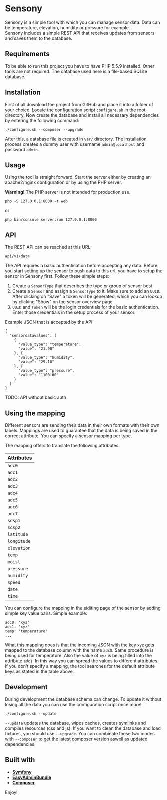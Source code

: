 # Sensony

Sensony is a simple tool with which you can manage sensor data. Data can be temperature, elevation, humidity or pressure for example.  
Sensony includes a simple REST API that receives updates from sensors and saves them to the database.

## Requirements
To be able to run this project you have to have PHP 5.5.9 installed. 
Other tools are not required. The database used here is a file-based SQLite database.

## Installation
First of all download the project from GitHub and place it into a folder of your choice. 
Locate the configuration script `configure.sh` in the root directory.
Now create the database and install all necessary dependencies by entering the following command:
```
./configure.sh --composer --upgrade
```

After this, a database file is created in `var/` directory.
The installation process creates a dummy user with username `admin@localhost` and password `admin`.

## Usage
Using the tool is straight forward. Start the server either by creating an apache2/nginx configuration or by using the PHP server.

**Warning!** The PHP server is not intended for production use.

```
php -S 127.0.0.1:8000 -t web
```

or

```
php bin/console server:run 127.0.0.1:8000
```

## API
The REST API can be reached at this URL:
```
api/v1/data
```

The API requires a basic authentication before accepting any data. Before you start setting up the sensor to push
data to this url, you have to setup the sensor in Sensony first. Follow these simple steps:
1. Create a `SensorType` that describes the type or group of sensor best
2. Create a `Sensor` and assign a `SensorType` to it. Make sure to add an `UUID`. After clicking on "Save" a 
token will be generated, which you can lookup by clicking "Show" on the sensor overview page.
3. `UUID` and `Token` will be the login credentials for the basic authentication. Enter those credentials in the 
setup process of your sensor.

Example JSON that is accepted by the API:
```
{
  "sensordatavalues": [
    {
	  "value_type": "temperature",
	  "value": "21.90"
	}, {
	  "value_type": "humidity",
	  "value": "29.10"
	}, {
	  "value_type": "pressure",
	  "value": "1100.00"
	}
  ]
}
```

TODO: API without basic auth

## Using the mapping
Different sensors are sending their data in their own formats with their own labels. Mappings are used to 
guarantee that the data is being saved in the correct attribute. You can specify a sensor mapping per type.

The mapping offers to translate the following attributes:
        

| **Attributes** |
| -------------- |
| `adc0`         |
| `adc1`         |
| `adc2`         |
| `adc3`         |
| `adc4`         |
| `adc5`         |
| `adc6`         |
| `adc7`         |
| `sdsp1`        |
| `sdsp2`        |
| `latitude`     |
| `longitude`    |
| `elevation`    |
| `temp`         |
| `moist`        |
| `pressure`     |
| `humidity`     |
| `speed`        |
| `date`         |
| `time`         |

You can configure the mapping in the eiditing page of the sensor by adding simple key value pairs.
Simple example:

```
adc0: 'xyz'
adc1: 'xyz'
temp: 'temperature'
...
```

What this mapping does is that the incoming JSON with the key `xyz` gets mapped to the database column with the name `adc0`. 
Same procedure is being used for temperature. Also the value of `xyz` is being filled into the attribute `adc1`. In 
this way you can spread the values to different attributes. If you don't specify a mapping, the tool searches for the default 
attribute keys as stated in the table above. 

## Development
During development the database schema can change. 
To update it without losing all the data you can use the configuration script once more!
```
./configure.sh --update
```

`--update` updates the database, wipes caches, creates symlinks and compiles resources (css and js).
If you want to clean the database and load fixtures, you should use `--upgrade`. 
You can combinate these two modes with `--composer` to get the latest composer version aswell as updated dependencies.

## Built with

* [**Symfony**][1]
* [**EasyAdminBundle**][2] 
* [**Composer**][3]

Enjoy!

[1]: https://github.com/symfony/symfony
[2]: https://github.com/EasyCorp/EasyAdminBundle
[3]: https://github.com/composer/composer
